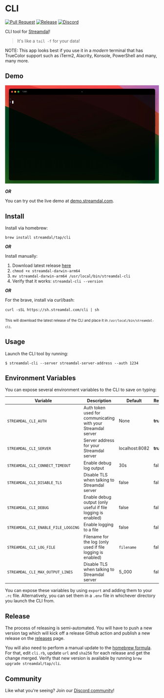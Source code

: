 CLI
===
[![Pull Request](https://github.com/streamdal/cli/actions/workflows/pr.yaml/badge.svg)](https://github.com/streamdal/cli/actions/workflows/pr.yaml)
[![Release](https://github.com/streamdal/cli/actions/workflows/release.yaml/badge.svg)](https://github.com/streamdal/cli/actions/workflows/release.yaml)
[![Discord](https://img.shields.io/badge/Community-Discord-4c57e8.svg)](https://discord.gg/streamdal)

CLI tool for [Streamdal](https://streamdal.com)!

> It's like a `tail -f` for your data!

NOTE: This app looks best if you use it in a _modern_ terminal that has TrueColor
support such as iTerm2, Alacrity, Konsole, PowerShell and many, many more.

## Demo
<img src="./assets/demo.gif">

_**OR**_

You can try out the live demo at [demo.streamdal.com](https://demo.streamdal.com).

## Install
Install via homebrew:
```
brew install streamdal/tap/cli
```

_**OR**_

Install manually:

1. Download latest release [here](https://github.com/streamdal/cli/releases)
2. `chmod +x streamdal-darwin-arm64`
3. `mv streamdal-darwin-arm64 /usr/local/bin/streamdal-cli`
4. Verify that it works: `streamdal-cli --version`

_**OR**_

For the brave, install via curl/bash:

`curl -sSL https://sh.streamdal.com/cli | sh`

<sub>This will download the latest release of the CLI and place it in `/usr/local/bin/streamdal-cli`.</sub>

## Usage

Launch the CLI tool by running:

```
$ streamdal-cli --server streamdal-server-address --auth 1234
```

## Environment Variables

You can expose several environment variables to the CLI to save on typing:

| Variable                            | Description                                                  | Default        | Required |  
|-------------------------------------|--------------------------------------------------------------|----------------|---------|
| `STREAMDAL_CLI_AUTH`                | Auth token used for communicating with your Streamdal server | None           | **true** |
| `STREAMDAL_CLI_SERVER`              | Server address for your Streamdal server                     | localhost:8082 | **true** |
| `STREAMDAL_CLI_CONNECT_TIMEOUT`     | Enable debug log output                                      | 30s            | false | 
| `STREAMDAL_CLI_DISABLE_TLS`         | Disable TLS when talking to Streamdal server                 | false          | false | 
| `STREAMDAL_CLI_DEBUG`               | Enable debug output (only useful if file logging is enabled) | false          | false |
| `STREAMDAL_CLI_ENABLE_FILE_LOGGING` | Enable logging to a file                                     | false          | false |
| `STREAMDAL_CLI_LOG_FILE`            | Filename for the log (only used if file logging is enabled)  | `filename`     | false |
| `STREAMDAL_CLI_MAX_OUTPUT_LINES`    | Disable TLS when talking to Streamdal server                 | 5_000          | false |

You can expose these variables by using `export` and adding them to your `.rc`
file. Alternatively, you can set them in a `.env` file in whichever directory 
you launch the CLI from.

## Release
The process of releasing is semi-automated. You will have to push a new version
tag which will kick off a release Github action and publish a new release on
the [releases](https://github.com/streamdal/cli/releases) page.

You will also need to perform a manual update to the 
[homebrew formula](https://github.com/streamdal/homebrew-tap).
For that, edit `cli.rb`, update `url` and `sha256` for each release and get the
change merged. Verify that new version is available by running 
`brew upgrade streamdal/tap/cli`.

## Community

Like what you're seeing? Join our [Discord community](https://discord.gg/streamdal)!

